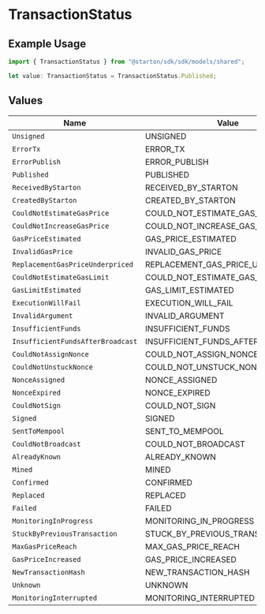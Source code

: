 # TransactionStatus

## Example Usage

```typescript
import { TransactionStatus } from "@starton/sdk/sdk/models/shared";

let value: TransactionStatus = TransactionStatus.Published;
```

## Values

| Name                               | Value                              |
| ---------------------------------- | ---------------------------------- |
| `Unsigned`                         | UNSIGNED                           |
| `ErrorTx`                          | ERROR_TX                           |
| `ErrorPublish`                     | ERROR_PUBLISH                      |
| `Published`                        | PUBLISHED                          |
| `ReceivedByStarton`                | RECEIVED_BY_STARTON                |
| `CreatedByStarton`                 | CREATED_BY_STARTON                 |
| `CouldNotEstimateGasPrice`         | COULD_NOT_ESTIMATE_GAS_PRICE       |
| `CouldNotIncreaseGasPrice`         | COULD_NOT_INCREASE_GAS_PRICE       |
| `GasPriceEstimated`                | GAS_PRICE_ESTIMATED                |
| `InvalidGasPrice`                  | INVALID_GAS_PRICE                  |
| `ReplacementGasPriceUnderpriced`   | REPLACEMENT_GAS_PRICE_UNDERPRICED  |
| `CouldNotEstimateGasLimit`         | COULD_NOT_ESTIMATE_GAS_LIMIT       |
| `GasLimitEstimated`                | GAS_LIMIT_ESTIMATED                |
| `ExecutionWillFail`                | EXECUTION_WILL_FAIL                |
| `InvalidArgument`                  | INVALID_ARGUMENT                   |
| `InsufficientFunds`                | INSUFFICIENT_FUNDS                 |
| `InsufficientFundsAfterBroadcast`  | INSUFFICIENT_FUNDS_AFTER_BROADCAST |
| `CouldNotAssignNonce`              | COULD_NOT_ASSIGN_NONCE             |
| `CouldNotUnstuckNonce`             | COULD_NOT_UNSTUCK_NONCE            |
| `NonceAssigned`                    | NONCE_ASSIGNED                     |
| `NonceExpired`                     | NONCE_EXPIRED                      |
| `CouldNotSign`                     | COULD_NOT_SIGN                     |
| `Signed`                           | SIGNED                             |
| `SentToMempool`                    | SENT_TO_MEMPOOL                    |
| `CouldNotBroadcast`                | COULD_NOT_BROADCAST                |
| `AlreadyKnown`                     | ALREADY_KNOWN                      |
| `Mined`                            | MINED                              |
| `Confirmed`                        | CONFIRMED                          |
| `Replaced`                         | REPLACED                           |
| `Failed`                           | FAILED                             |
| `MonitoringInProgress`             | MONITORING_IN_PROGRESS             |
| `StuckByPreviousTransaction`       | STUCK_BY_PREVIOUS_TRANSACTION      |
| `MaxGasPriceReach`                 | MAX_GAS_PRICE_REACH                |
| `GasPriceIncreased`                | GAS_PRICE_INCREASED                |
| `NewTransactionHash`               | NEW_TRANSACTION_HASH               |
| `Unknown`                          | UNKNOWN                            |
| `MonitoringInterrupted`            | MONITORING_INTERRUPTED             |